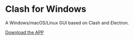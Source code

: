 # Clash for Windows

A Windows/macOS/Linux GUI based on Clash and Electron.

[Download the APP](https://github.com/Fndroid/clash_for_windows_pkg/releases)
